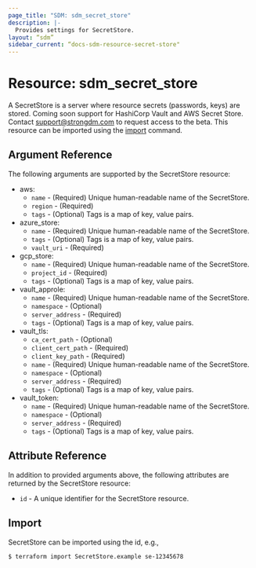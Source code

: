 ```yaml
---
page_title: "SDM: sdm_secret_store"
description: |-
  Provides settings for SecretStore.
layout: “sdm”
sidebar_current: “docs-sdm-resource-secret-store"
---
```

# Resource: sdm_secret_store

A SecretStore is a server where resource secrets (passwords, keys) are stored. 
 Coming soon support for HashiCorp Vault and AWS Secret Store. Contact support@strongdm.com to request access to the beta.
This resource can be imported using the [import](https://www.terraform.io/docs/cli/commands/import.html) command.

## Argument Reference
The following arguments are supported by the SecretStore resource:
* aws:
	* `name` - (Required) Unique human-readable name of the SecretStore.
	* `region` - (Required) 
	* `tags` - (Optional) Tags is a map of key, value pairs.
* azure_store:
	* `name` - (Required) Unique human-readable name of the SecretStore.
	* `tags` - (Optional) Tags is a map of key, value pairs.
	* `vault_uri` - (Required) 
* gcp_store:
	* `name` - (Required) Unique human-readable name of the SecretStore.
	* `project_id` - (Required) 
	* `tags` - (Optional) Tags is a map of key, value pairs.
* vault_approle:
	* `name` - (Required) Unique human-readable name of the SecretStore.
	* `namespace` - (Optional) 
	* `server_address` - (Required) 
	* `tags` - (Optional) Tags is a map of key, value pairs.
* vault_tls:
	* `ca_cert_path` - (Optional) 
	* `client_cert_path` - (Required) 
	* `client_key_path` - (Required) 
	* `name` - (Required) Unique human-readable name of the SecretStore.
	* `namespace` - (Optional) 
	* `server_address` - (Required) 
	* `tags` - (Optional) Tags is a map of key, value pairs.
* vault_token:
	* `name` - (Required) Unique human-readable name of the SecretStore.
	* `namespace` - (Optional) 
	* `server_address` - (Required) 
	* `tags` - (Optional) Tags is a map of key, value pairs.
## Attribute Reference
In addition to provided arguments above, the following attributes are returned by the SecretStore resource:
* `id` - A unique identifier for the SecretStore resource.
## Import
SecretStore can be imported using the id, e.g.,

```
$ terraform import SecretStore.example se-12345678
```
